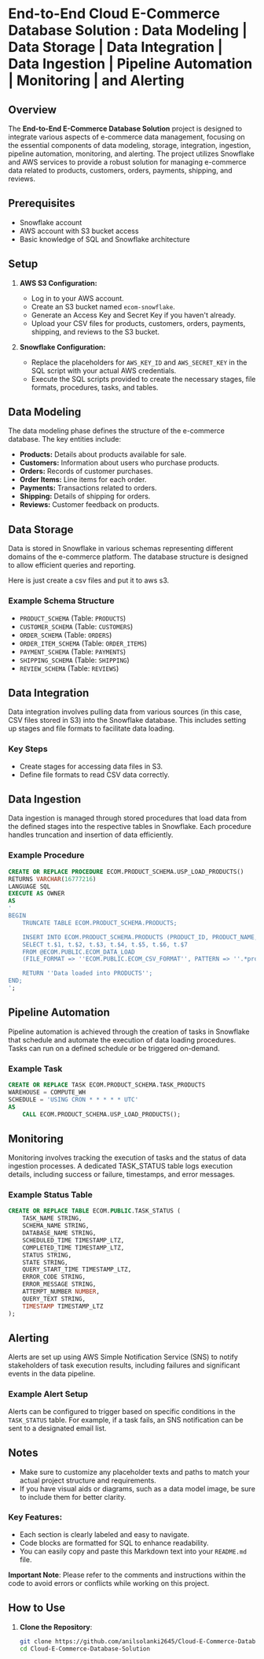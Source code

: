 # End-to-End Cloud E-Commerce Database Solution : Data Modeling | Data Storage | Data Integration | Data Ingestion | Pipeline Automation | Monitoring | and Alerting

## Overview
The **End-to-End E-Commerce Database Solution** project is designed to integrate various aspects of e-commerce data management, focusing on the essential components of data modeling, storage, integration, ingestion, pipeline automation, monitoring, and alerting. The project utilizes Snowflake and AWS services to provide a robust solution for managing e-commerce data related to products, customers, orders, payments, shipping, and reviews.




## Prerequisites
- Snowflake account
- AWS account with S3 bucket access
- Basic knowledge of SQL and Snowflake architecture

## Setup
1. **AWS S3 Configuration:**
   - Log in to your AWS account.
   - Create an S3 bucket named `ecom-snowflake`.
   - Generate an Access Key and Secret Key if you haven't already.
   - Upload your CSV files for products, customers, orders, payments, shipping, and reviews to the S3 bucket.

2. **Snowflake Configuration:**
   - Replace the placeholders for `AWS_KEY_ID` and `AWS_SECRET_KEY` in the SQL script with your actual AWS credentials.
   - Execute the SQL scripts provided to create the necessary stages, file formats, procedures, tasks, and tables.

## Data Modeling
The data modeling phase defines the structure of the e-commerce database. The key entities include:
- **Products:** Details about products available for sale.
- **Customers:** Information about users who purchase products.
- **Orders:** Records of customer purchases.
- **Order Items:** Line items for each order.
- **Payments:** Transactions related to orders.
- **Shipping:** Details of shipping for orders.
- **Reviews:** Customer feedback on products.


## Data Storage
Data is stored in Snowflake in various schemas representing different domains of the e-commerce platform. The database structure is designed to allow efficient queries and reporting.

Here is just create a csv files and put it to aws s3.

### Example Schema Structure
- `PRODUCT_SCHEMA` (Table: `PRODUCTS`)
- `CUSTOMER_SCHEMA` (Table: `CUSTOMERS`)
- `ORDER_SCHEMA` (Table: `ORDERS`)
- `ORDER_ITEM_SCHEMA` (Table: `ORDER_ITEMS`)
- `PAYMENT_SCHEMA` (Table: `PAYMENTS`)
- `SHIPPING_SCHEMA` (Table: `SHIPPING`)
- `REVIEW_SCHEMA` (Table: `REVIEWS`)

## Data Integration
Data integration involves pulling data from various sources (in this case, CSV files stored in S3) into the Snowflake database. This includes setting up stages and file formats to facilitate data loading.

### Key Steps
- Create stages for accessing data files in S3.
- Define file formats to read CSV data correctly.

## Data Ingestion
Data ingestion is managed through stored procedures that load data from the defined stages into the respective tables in Snowflake. Each procedure handles truncation and insertion of data efficiently.

### Example Procedure
```sql
CREATE OR REPLACE PROCEDURE ECOM.PRODUCT_SCHEMA.USP_LOAD_PRODUCTS()
RETURNS VARCHAR(16777216)
LANGUAGE SQL
EXECUTE AS OWNER
AS
'
BEGIN
    TRUNCATE TABLE ECOM.PRODUCT_SCHEMA.PRODUCTS;

    INSERT INTO ECOM.PRODUCT_SCHEMA.PRODUCTS (PRODUCT_ID, PRODUCT_NAME, CATEGORY, PRICE, DESCRIPTION, STOCK, BRAND)
    SELECT t.$1, t.$2, t.$3, t.$4, t.$5, t.$6, t.$7
    FROM @ECOM.PUBLIC.ECOM_DATA_LOAD
    (FILE_FORMAT => ''ECOM.PUBLIC.ECOM_CSV_FORMAT'', PATTERN => ''.*products.*[.]csv'') t;

    RETURN ''Data loaded into PRODUCTS'';
END;
'; 
```

## Pipeline Automation
Pipeline automation is achieved through the creation of tasks in Snowflake that schedule and automate the execution of data loading procedures. Tasks can run on a defined schedule or be triggered on-demand.

### Example Task
```sql
CREATE OR REPLACE TASK ECOM.PRODUCT_SCHEMA.TASK_PRODUCTS
WAREHOUSE = COMPUTE_WH
SCHEDULE = 'USING CRON * * * * * UTC'
AS
    CALL ECOM.PRODUCT_SCHEMA.USP_LOAD_PRODUCTS(); 

```

## Monitoring
Monitoring involves tracking the execution of tasks and the status of data ingestion processes. A dedicated TASK_STATUS table logs execution details, including success or failure, timestamps, and error messages.

### Example Status Table
```sql
CREATE OR REPLACE TABLE ECOM.PUBLIC.TASK_STATUS (
    TASK_NAME STRING,
    SCHEMA_NAME STRING,
    DATABASE_NAME STRING,
    SCHEDULED_TIME TIMESTAMP_LTZ,
    COMPLETED_TIME TIMESTAMP_LTZ,
    STATUS STRING,
    STATE STRING,
    QUERY_START_TIME TIMESTAMP_LTZ,
    ERROR_CODE STRING,
    ERROR_MESSAGE STRING,
    ATTEMPT_NUMBER NUMBER,
    QUERY_TEXT STRING,
    TIMESTAMP TIMESTAMP_LTZ
); 

```

## Alerting
Alerts are set up using AWS Simple Notification Service (SNS) to notify stakeholders of task execution results, including failures and significant events in the data pipeline.

### Example Alert Setup
Alerts can be configured to trigger based on specific conditions in the `TASK_STATUS` table. For example, if a task fails, an SNS notification can be sent to a designated email list.


## Notes
- Make sure to customize any placeholder texts and paths to match your actual project structure and requirements.
- If you have visual aids or diagrams, such as a data model image, be sure to include them for better clarity.

### Key Features:
- Each section is clearly labeled and easy to navigate.
- Code blocks are formatted for SQL to enhance readability.
- You can easily copy and paste this Markdown text into your `README.md` file.

**Important Note**: Please refer to the comments and instructions within the code to avoid errors or conflicts while working on this project.

## How to Use

1. **Clone the Repository**:
   ```bash
   git clone https://github.com/anilsolanki2645/Cloud-E-Commerce-Database-Solution.git
   cd Cloud-E-Commerce-Database-Solution
